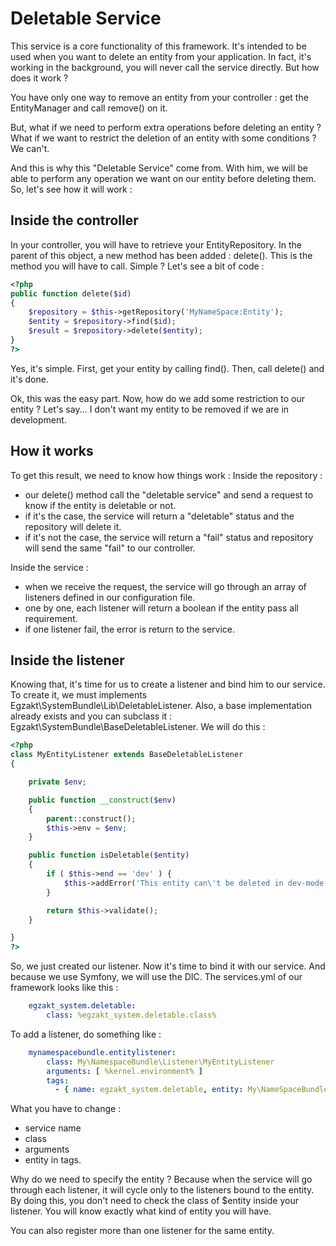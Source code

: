 Deletable Service
=========================

This service is a core functionality of this framework. It's intended to be used when you want to delete an entity from your application.
In fact, it's working in the background, you will never call the service directly. But how does it work ?

You have only one way to remove an entity from your controller : get the EntityManager and call remove() on it.

But, what if we need to perform extra operations before deleting an entity ? What if we want to restrict the deletion of an entity with some conditions ?
We can't.

And this is why this "Deletable Service" come from. With him, we will be able to perform any operation we want on our entity before deleting them.
So, let's see how it will work :

## Inside the controller

In your controller, you will have to retrieve your EntityRepository. In the parent of this object, a new method has been added : delete().
This is the method you will have to call. Simple ? Let's see a bit of code :
```php
<?php
public function delete($id)
{
    $repository = $this->getRepository('MyNameSpace:Entity');
    $entity = $repository->find($id);
    $result = $repository->delete($entity);
}
?>
```

Yes, it's simple. First, get your entity by calling find().
Then, call delete() and it's done.

Ok, this was the easy part. Now, how do we add some restriction to our entity ? Let's say... I don't want my entity to be removed if we are in development.

## How it works

To get this result, we need to know how things work :
Inside the repository :
 - our delete() method call the "deletable service" and send a request to know if the entity is deletable or not.
 - if it's the case, the service will return a "deletable" status and the repository will delete it.
 - if it's not the case, the service will return a "fail" status and repository will send the same "fail" to our controller.

Inside the service :
 - when we receive the request, the service will go through an array of listeners defined in our configuration file.
 - one by one, each listener will return a boolean if the entity pass all requirement.
 - if one listener fail, the error is return to the service.

## Inside the listener

Knowing that, it's time for us to create a listener and bind him to our service. To create it, we must implements Egzakt\SystemBundle\Lib\DeletableListener.
Also, a base implementation already exists and you can subclass it : Egzakt\SystemBundle\BaseDeletableListener. We will do this :

```php
<?php
class MyEntityListener extends BaseDeletableListener
{

    private $env;

    public function __construct($env)
    {
        parent::construct();
        $this->env = $env;
    }

    public function isDeletable($entity)
    {
        if ( $this->end == 'dev' ) {
            $this->addError('This entity can\'t be deleted in dev-mode.');
        }

        return $this->validate();
    }

}
?>
```

So, we just created our listener. Now it's time to bind it with our service. And because we use Symfony, we will use the DIC.
The services.yml of our framework looks like this :
```yml
    egzakt_system.deletable:
        class: %egzakt_system.deletable.class%
```

To add a listener, do something like :
```yml
    mynamespacebundle.entitylistener:
        class: My\NamespaceBundle\Listener\MyEntityListener
        arguments: [ %kernel.environment% ]
        tags:
          - { name: egzakt_system.deletable, entity: My\NameSpaceBundle\Entity\Entity }
```

What you have to change :
 - service name
 - class
 - arguments
 - entity in tags.


Why do we need to specify the entity ? Because when the service will go through each listener, it will cycle only to the listeners bound to the entity.
By doing this, you don't need to check the class of $entity inside your listener. You will know exactly what kind of entity you will have.

You can also register more than one listener for the same entity.
